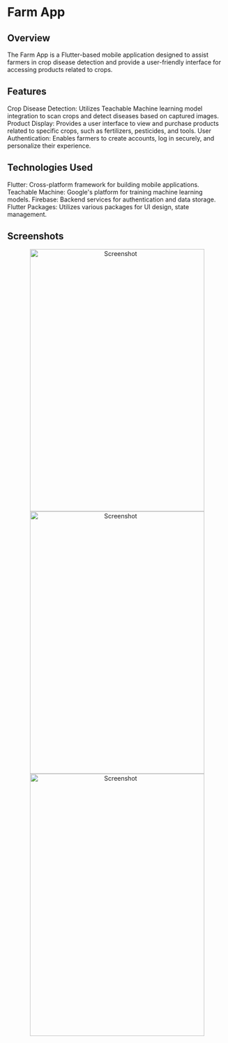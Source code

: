 # Farm App
## Overview
The Farm App is a Flutter-based mobile application designed to assist farmers in crop disease detection and provide a user-friendly interface for accessing products related to crops.

## Features
Crop Disease Detection: Utilizes Teachable Machine learning model integration to scan crops and detect diseases based on captured images.
Product Display: Provides a user interface to view and purchase products related to specific crops, such as fertilizers, pesticides, and tools.
User Authentication: Enables farmers to create accounts, log in securely, and personalize their experience.

## Technologies Used
Flutter: Cross-platform framework for building mobile applications.
Teachable Machine: Google's platform for training machine learning models.
Firebase: Backend services for authentication and data storage.
Flutter Packages: Utilizes various packages for UI design, state management.


## Screenshots
<p align="center">
<img src="https://github.com/kharsh807/farmApp/assets/121211344/0b920b49-39f2-459b-86d2-c9415118c8e9" alt="Screenshot" width="400" height="600">
<img src="https://github.com/kharsh807/farmApp/assets/121211344/e8b0f3a7-76fd-45a0-88b0-675995feb459" alt="Screenshot" width="400" height="600">

<img src="https://github.com/kharsh807/farmApp/assets/121211344/97c4feb9-a541-42ef-be6e-60d44c51f3b0" alt="Screenshot" width="400" height="600">
</p>




